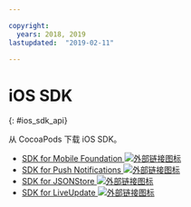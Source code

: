 ```yaml
---

copyright:
  years: 2018, 2019
lastupdated:  "2019-02-11"

---
```


#	iOS SDK
{: #ios_sdk_api}

从 CocoaPods 下载 iOS SDK。

* [SDK for Mobile Foundation ![外部链接图标](../../icons/launch-glyph.svg "外部链接图标")](https://cocoapods.org/pods/IBMMobileFirstPlatformFoundation)
* [SDK for Push Notifications ![外部链接图标](../../icons/launch-glyph.svg "外部链接图标")](https://cocoapods.org/pods/IBMMobileFirstPlatformFoundationPush)
* [SDK for JSONStore ![外部链接图标](../../icons/launch-glyph.svg "外部链接图标")](https://cocoapods.org/pods/IBMMobileFirstPlatformFoundationJSONStore)
* [SDK for LiveUpdate ![外部链接图标](../../icons/launch-glyph.svg "外部链接图标")](https://cocoapods.org/pods/IBMMobileFirstPlatformFoundationLiveUpdate)


